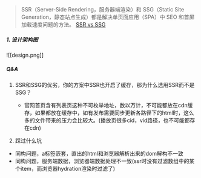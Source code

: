 
>SSR（Server-Side Rendering，服务器端渲染）和 SSG（Static Site Generation，静态站点生成）都是解决单页面应用（SPA）中 SEO 和首屏加载速度问题的方法。
>[SSR vs SSG](https://juejin.cn/post/7233699680490799162)



##### 1. 设计架构图

![[design.png]]


##### Q&A

1. SSR和SSG的优劣，你的方案中SSR也开启了缓存，那为什么选用SSR而不是SSG？
	- 官网首页含有列表页这种不可枚举地址，数以万计，不可能都放在cdn缓存，如果都放在缓存中，如有发布需要同步更新各路径下的html时，这么多的文件带来的压力会比较大。(播放页很多cid，vid路径，也不可能都存在cdn)

2. 踩过什么坑
- 同构问题，a标签嵌套，直出的html和浏览器解析出来的dom解构不一致
- 同构问题，服务端数据，浏览器端数据处理不一致(ssr时没有过滤数组中的某个item，而浏览器hydration渲染时过滤了)
   

